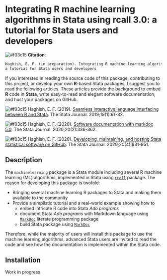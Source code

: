 Integrating R machine learning algorithms in Stata using rcall 3.0: a tutorial for Stata users and developers
===============

![#f03c15](https://via.placeholder.com/20/FFA500/000000?text=+) __Citation__: 
```diff
Haghish, E. F. (in preparation). Integrating R machine learning algorithms in Stata using rcall 3.0: 
a tutorial for Stata users and developers
```

If you interested in reading the source code of this package, contributing to this project, or develop your own 
__R__-based Stata packages, I suggest you to read the following articles. These articles provide the background 
to embed __R__ code in __Stata__, write easy-to-read and elegant software documentation, and host your packages
on GitHub. 

![#f03c15](https://via.placeholder.com/10/FFA500/000000?text=+) Haghish, E. F. (2019). [Seamless interactive language interfacing between R and Stata](https://journals.sagepub.com/doi/10.1177/1536867X19830891). The Stata Journal. 2019;19(1):61-82.

![#f03c15](https://via.placeholder.com/10/FFA500/000000?text=+) Haghish, E. F. (2020). [Software documentation with markdoc 5.0](https://journals.sagepub.com/doi/full/10.1177/1536867X20931000). The Stata Journal. 2020;20(2):336-362.

![#f03c15](https://via.placeholder.com/10/FFA500/000000?text=+) Haghish, E. F. (2020). [Developing, maintaining, and hosting Stata statistical software on GitHub](https://journals.sagepub.com/doi/10.1177/1536867X20976323?icid=int.sj-full-text.similar-articles.1). The Stata Journal. 2020;20(4):931-951.

Description
-----------

The `machinelearning` package is a Stata module including several R machine learning (ML) algorithms, implemented in 
Stata using [`rcall`](https://github.com/haghish/rcall) package. The reason for developing this package is twofold:

- Bringing several machine learning R packages to Stata and making them available to the community
- Provide a simplistic tutorial and a real-world example showing how to 
  + embed intricate R code into Stata _Ado programs_ 
  + document Stata _Ado programs_ with Markdown language using [`MarkDoc`](https://github.com/haghish/markdoc) literate programming package 
  + build Stata package using [`MarkDoc`](https://github.com/haghish/markdoc)

Therefore, while the majority of users will install this package to use the machine learning algorithms, advanced Stata 
users are invited to read the code and see how the documentation is implemented within the Stata code. 

Installation
------------

Work in progress 

